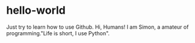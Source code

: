 # hello-world
Just try to learn how to use Github.
Hi, Humans!
I am Simon, a amateur of programming."Life is short, I use Python".
